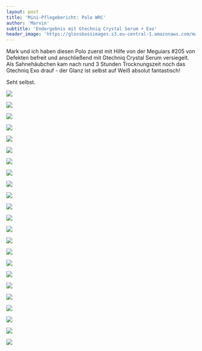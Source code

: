 ```yaml
---
layout: post
title: 'Mini-Pflegebericht: Polo WRC'
author: 'Marvin'
subtitle: 'Endergebnis mit Gtechniq Crystal Serum + Exo'
header_image: 'https://glossbossimages.s3.eu-central-1.amazonaws.com/marvin/polowrc/P1020939.JPG'
---
```

Mark und ich haben diesen Polo zuerst mit Hilfe von der Meguiars #205 von Defekten befreit und anschließend mit Gtechniq Crystal Serum versiegelt. Als Sahnehäubchen kam nach rund 3 Stunden Trocknungszeit noch das Gtechniq Exo drauf - der Glanz ist selbst auf Weiß absolut fantastisch!

Seht selbst.

![](https://glossbossimages.s3.eu-central-1.amazonaws.com/marvin/polowrc/P1020917.JPG)

![](https://glossbossimages.s3.eu-central-1.amazonaws.com/marvin/polowrc/P1020918.JPG)

![](https://glossbossimages.s3.eu-central-1.amazonaws.com/marvin/polowrc/P1020919.JPG)

![](https://glossbossimages.s3.eu-central-1.amazonaws.com/marvin/polowrc/P1020920.JPG)

![](https://glossbossimages.s3.eu-central-1.amazonaws.com/marvin/polowrc/P1020921.JPG)

![](https://glossbossimages.s3.eu-central-1.amazonaws.com/marvin/polowrc/P1020922.JPG)

![](https://glossbossimages.s3.eu-central-1.amazonaws.com/marvin/polowrc/P1020924.JPG)

![](https://glossbossimages.s3.eu-central-1.amazonaws.com/marvin/polowrc/P1020925.JPG)

![](https://glossbossimages.s3.eu-central-1.amazonaws.com/marvin/polowrc/P1020926.JPG)

![](https://glossbossimages.s3.eu-central-1.amazonaws.com/marvin/polowrc/P1020927.JPG)

![](https://glossbossimages.s3.eu-central-1.amazonaws.com/marvin/polowrc/P1020928.JPG)

![](https://glossbossimages.s3.eu-central-1.amazonaws.com/marvin/polowrc/P1020929.JPG)

![](https://glossbossimages.s3.eu-central-1.amazonaws.com/marvin/polowrc/P1020930.JPG)

![](https://glossbossimages.s3.eu-central-1.amazonaws.com/marvin/polowrc/P1020931.JPG)

![](https://glossbossimages.s3.eu-central-1.amazonaws.com/marvin/polowrc/P1020932.JPG)

![](https://glossbossimages.s3.eu-central-1.amazonaws.com/marvin/polowrc/P1020933.JPG)

![](https://glossbossimages.s3.eu-central-1.amazonaws.com/marvin/polowrc/P1020934.JPG)

![](https://glossbossimages.s3.eu-central-1.amazonaws.com/marvin/polowrc/P1020935.JPG)

![](https://glossbossimages.s3.eu-central-1.amazonaws.com/marvin/polowrc/P1020936.JPG)

![](https://glossbossimages.s3.eu-central-1.amazonaws.com/marvin/polowrc/P1020937.JPG)

![](https://glossbossimages.s3.eu-central-1.amazonaws.com/marvin/polowrc/P1020938.JPG)

![](https://glossbossimages.s3.eu-central-1.amazonaws.com/marvin/polowrc/P1020939.JPG)

![](https://glossbossimages.s3.eu-central-1.amazonaws.com/marvin/polowrc/P1020940.JPG)
